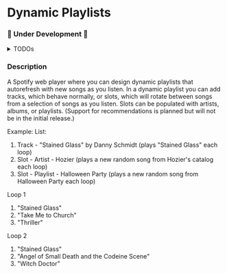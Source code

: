 # Dynamic Playlists

### 🚧 Under Development 🚧
<details>
<summary>TODOs</summary>

- Big
  - Testing
  - Spotify attributions & branding guidelines
  - complete landing page
  - deploy + ci/cd
- Med
  - finish error boundaries
  - Support drag n drop for slot positioning
  - Styling on mobile (icons taking up too much space)
  - bugfix: handle key error when adding two of identical slots
  - <details>
      <summary>bugfix: auto update positions when deleting slots</summary>
        copilot spit this out, investigate it  
        ```sql
          CREATE OR REPLACE FUNCTION update_slot_positions()
          RETURNS TRIGGER AS $$
          BEGIN
            UPDATE slots
            SET position = position - 1
            WHERE playlistid = OLD.playlistid AND position > OLD.position;
            RETURN OLD;
          END;
          $$ LANGUAGE plpgsql;
          CREATE TRIGGER update_slot_positions_trigger
          AFTER DELETE ON slots
          FOR EACH ROW
          EXECUTE FUNCTION update_slot_positions();
        ```
    </details>
  - add import playlist
- Smol
  - tooltips for buttons
  - Scrolling for longer playlists + remove scroll for playlist items
  - Play a specific track in a playlist
  - header nav
  - delete account
  - Are you sure? on delete list / slot
  - validation on forms

Follow-up Todos:
- Figure out a better solution for getting out of sync with spotify version of the playlist?
- Refactor pools
- add switch to web playback button
- shuffle & loop controls
- delete spotify playlist
- submit feedback form
- bugifx: "The value provided to Autocomplete is invalid. None of the options match..." error & odd behavior
- Filters for artist/album/playlist pools
  - exclude compliation albums (default)
  - exclude live/best of albums
  - custom filters (remove songs from pool individually -- gotta think through how this works with updating pools)
- webplayback progress bar for position in song
- private playlists
- playlist descriptions

</details>

### Description
A Spotify web player where you can design dynamic playlists that autorefresh with new songs as you listen.
In a dynamic playlist you can add tracks, which behave normally, or slots, which will rotate between songs from a selection of songs as you listen. Slots can be populated with artists, albums, or playlists. (Support for recommendations is planned but will not be in the initial release.)

Example: 
List:
1. Track - "Stained Glass" by Danny Schmidt (plays "Stained Glass" each loop)
2. Slot - Artist - Hozier (plays a new random song from Hozier's catalog each loop)
3. Slot - Playlist - Halloween Party (plays a new random song from Halloween Party each loop)

Loop 1
1. "Stained Glass"
2. "Take Me to Church"
3. "Thriller"

Loop 2
1. "Stained Glass"
2. "Angel of Small Death and the Codeine Scene"
3. "Witch Doctor"
